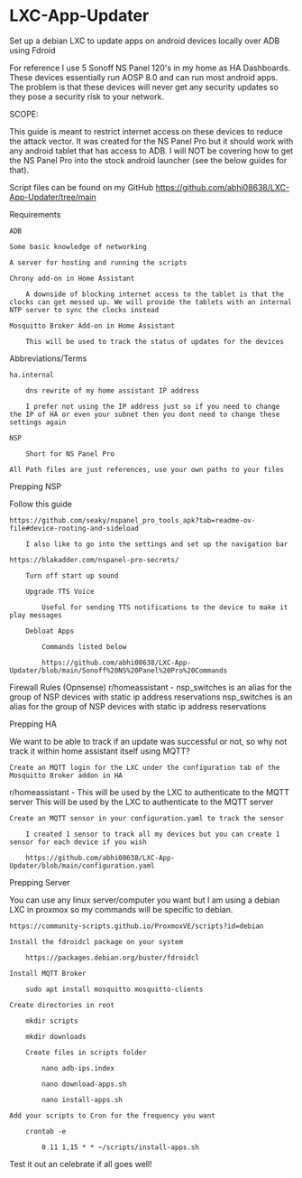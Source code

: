 # LXC-App-Updater
Set up a debian LXC to update apps on android devices locally over ADB using Fdroid


For reference I use 5 Sonoff NS Panel 120's in my home as HA Dashboards. These devices essentially run AOSP 8.0 and can run most android apps. The problem is that these devices will never get any security updates so they pose a security risk to your network.

SCOPE:

This guide is meant to restrict internet access on these devices to reduce the attack vector. It was created for the NS Panel Pro but it should work with any android tablet that has access to ADB. I will NOT be covering how to get the NS Panel Pro into the stock android launcher (see the below guides for that).

Script files can be found on my GitHub https://github.com/abhi08638/LXC-App-Updater/tree/main

Requirements

    ADB

    Some basic knowledge of networking

    A server for hosting and running the scripts

    Chrony add-on in Home Assistant

        A downside of blocking internet access to the tablet is that the clocks can get messed up. We will provide the tablets with an internal NTP server to sync the clocks instead

    Mosquitto Broker Add-on in Home Assistant

        This will be used to track the status of updates for the devices

Abbreviations/Terms

    ha.internal

        dns rewrite of my home assistant IP address

        I prefer not using the IP address just so if you need to change the IP of HA or even your subnet then you dont need to change these settings again

    NSP

        Short for NS Panel Pro

    All Path files are just references, use your own paths to your files

Prepping NSP

Follow this guide

    https://github.com/seaky/nspanel_pro_tools_apk?tab=readme-ov-file#device-rooting-and-sideload

        I also like to go into the settings and set up the navigation bar

    https://blakadder.com/nspanel-pro-secrets/

        Turn off start up sound

        Upgrade TTS Voice

            Useful for sending TTS notifications to the device to make it play messages

        Debloat Apps

            Commands listed below

            https://github.com/abhi08638/LXC-App-Updater/blob/main/Sonoff%20NS%20Panel%20Pro%20Commands

Firewall Rules (Opnsense)
r/homeassistant - nsp_switches is an alias for the group of NSP devices with static ip address reservations
nsp_switches is an alias for the group of NSP devices with static ip address reservations

Prepping HA

We want to be able to track if an update was successful or not, so why not track it within home assistant itself using MQTT?

    Create an MQTT login for the LXC under the configuration tab of the Mosquitto Broker addon in HA

r/homeassistant - This will be used by the LXC to authenticate to the MQTT server
This will be used by the LXC to authenticate to the MQTT server

    Create an MQTT sensor in your configuration.yaml to track the sensor

        I created 1 sensor to track all my devices but you can create 1 sensor for each device if you wish

        https://github.com/abhi08638/LXC-App-Updater/blob/main/configuration.yaml

Prepping Server

You can use any linux server/computer you want but I am using a debian LXC in proxmox so my commands will be specific to debian.

    https://community-scripts.github.io/ProxmoxVE/scripts?id=debian

    Install the fdroidcl package on your system

        https://packages.debian.org/buster/fdroidcl

    Install MQTT Broker

        sudo apt install mosquitto mosquitto-clients

    Create directories in root

        mkdir scripts

        mkdir downloads

        Create files in scripts folder

            nano adb-ips.index

            nano download-apps.sh

            nano install-apps.sh

    Add your scripts to Cron for the frequency you want

        crontab -e

            0 11 1,15 * * ~/scripts/install-apps.sh

Test it out an celebrate if all goes well!
